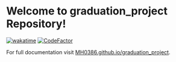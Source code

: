 # Welcome to graduation_project Repository!

[![wakatime](https://wakatime.com/badge/github/MH0386/graduation_project.svg)](https://wakatime.com/badge/github/MH0386/graduation_project)
[![CodeFactor](https://www.codefactor.io/repository/github/mh0386/graduation_project/badge)](https://www.codefactor.io/repository/github/mh0386/graduation_project)

For full documentation visit [MH0386.github.io/graduation_project](https://mh0386.github.io/graduation_project/policy/).
